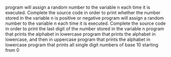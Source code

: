 program will assign a random number to the variable n each time it is executed. Complete the source code in order to print whether the number stored in the variable n is positive or negative
 program will assign a random number to the variable n each time it is executed. Complete the source code in order to print the last digit of the number stored in the variable n
 program that prints the alphabet in lowercase
program that prints the alphabet in lowercase, and then in uppercase
program that prints the alphabet in lowercase
program that prints all single digit numbers of base 10 starting from 0
